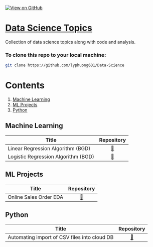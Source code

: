 [![View on GitHub](https://img.shields.io/badge/GitHub-View_on_GitHub-blue?logo=GitHub)](https://github.com/lyphuong601/Data-Science)  

# [Data Science Topics](https://github.com/lyphuong601/Data-Science)
Collection of data science topics along with code and analysis.

### To clone this repo to your local machine:
```bash
git clone https://github.com/lyphuong601/Data-Science
```

# Contents
1. [Machine Learning](#machine-learning)
2. [ML Projects](#ml-projects)
3. [Python](#python)



## Machine Learning

| Title        | Repository  |
| ------------- | :-----:|
| Linear Regression Algorithm (BGD) | [🔗](https://github.com/lyphuong601/Data-Science/tree/main/linear-regression-BGD-deployment)
| Logistic Regression Algorithm (BGD) | [🔗](https://github.com/lyphuong601/Data-Science/tree/main/customer-ads-click-prediction)


## ML Projects

| Title        | Repository  |
| ------------- | :-----:|
| Online Sales Order EDA| [🔗](https://github.com/lyphuong601/data-science/tree/main/online-sales-order-EDA)

## Python

| Title        | Repository  |
| ------------- | :-----:|
| Automating import of CSV files into cloud DB | [🔗](https://github.com/lyphuong601/data-science/tree/main/automate-import-csv-to-aws)

